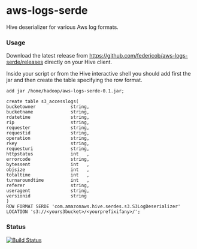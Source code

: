 aws-logs-serde
==============

Hive deserializer for various Aws log formats.

### Usage

Download the latest release from https://github.com/federicob/aws-logs-serde/releases directly on your Hive client.

Inside your script or from the Hive interactive shell you should add first the jar and then create the table specifying
the row format.

```
add jar /home/hadoop/aws-logs-serde-0.1.jar;

create table s3_accesslogs(
bucketowner             string,
bucketname              string,
rdatetime               string,
rip                     string,
requester               string,
requestid               string,
operation               string,
rkey                    string,
requesturi              string,
httpstatus              int   ,
errorcode               string,
bytessent               int   ,
objsize                 int   ,
totaltime               int   ,
turnaroundtime          int   ,
referer                 string,
useragent               string,
versionid               string
)
ROW FORMAT SERDE 'com.amazonaws.hive.serdes.s3.S3LogDeserializer'
LOCATION 's3://<yours3bucket>/<yourprefixifany>/';
```


### Status
[![Build Status](https://travis-ci.org/federicob/aws-logs-serde.svg?branch=master)](https://travis-ci.org/federicob/aws-logs-serde)
